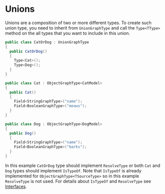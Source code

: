 # Unions

Unions are a composition of two or more different types. To create such union type,
you need to inherit from `UnionGraphType` and call the `Type<TType>` method on
the all types that you want to include in this union.

```csharp
public class CatOrDog : UnionGraphType
{
  public CatOrDog()
  {
    Type<Cat>();
    Type<Dog>();
  }
}

public class Cat : ObjectGraphType<CatModel>
{
  public Cat()
  {
    Field<StringGraphType>("name");
    Field<BooleanGraphType>("meows");
  }
}

public class Dog : ObjectGraphType<DogModel>
{
  public Dog()
  {
    Field<StringGraphType>("name");
    Field<BooleanGraphType>("barks");
  }
}
```

In this example `CatOrDog` type should implement `ResolveType` or both `Cat` and
`Dog` types should implement `IsTypeOf`. Note that `IsTypeOf` is already implemented
for `ObjectGraphType<TSourceType>` so in this example `ResolveType` is not used.
For details about `IsTypeOf` and `ResolveType` see [Interfaces](interfaces.md).
